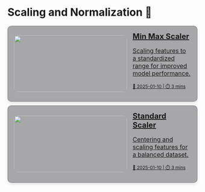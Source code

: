 # Scaling and Normalization 🤖 

<div style="display: flex; flex-direction: column; gap: 10px;">

<!-- Min Max Scaler -->
<a href="min-max-scaler" style="padding: 0 2px 0 16px; background-color: rgba(39, 39, 43, 0.4); border: 1px solid rgba(76, 76, 82, 0.4); border-radius: 10px; box-shadow: 0 4px 8px rgba(0,0,0,0.1); overflow: hidden; transition: transform 0.2s; display: flex; align-items: center;">
  <img src="https://miro.medium.com/v2/resize:fit:1358/1*ZRw0P1MhtDWo7XzkfAQDpQ.png" alt="" style="width: 300px; height: 150px; object-fit: cover; border-radius: 10px;" />
  <div style="padding: 15px;">
    <h2 style="margin: 0; font-size: 20px;">Min Max Scaler</h2>
    <p style="font-size: 16px;">Scaling features to a standardized range for improved model performance.</p>
    <p style="font-size: 12px;">📅 2025-01-10 | ⏱️ 3 mins</p>
  </div>
</a>

<!-- Standard Scaler -->
<a href="standard-scaler" style="padding: 0 2px 0 16px; background-color: rgba(39, 39, 43, 0.4); border: 1px solid rgba(76, 76, 82, 0.4); border-radius: 10px; box-shadow: 0 4px 8px rgba(0,0,0,0.1); overflow: hidden; transition: transform 0.2s; display: flex; align-items: center;">
  <img src="https://scikit-learn.org/dev/_images/sphx_glr_plot_scaling_importance_thumb.png" alt="" style="width: 300px; height: 150px; object-fit: cover; border-radius: 10px;" />
  <div style="padding: 15px;">
    <h2 style="margin: 0; font-size: 20px;">Standard Scaler</h2>
    <p style="font-size: 16px;">Centering and scaling features for a balanced dataset.</p>
    <p style="font-size: 12px;">📅 2025-01-10 | ⏱️ 3 mins</p>
  </div>
</a>



</div>
